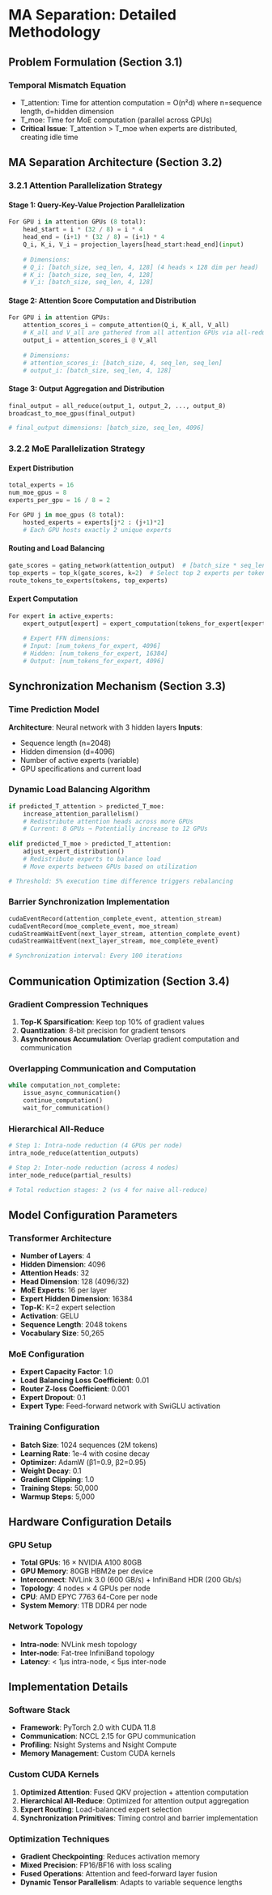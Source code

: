 # MA Separation: Detailed Methodology

## Problem Formulation (Section 3.1)

### Temporal Mismatch Equation
- T_attention: Time for attention computation = O(n²d) where n=sequence length, d=hidden dimension
- T_moe: Time for MoE computation (parallel across GPUs)
- **Critical Issue**: T_attention > T_moe when experts are distributed, creating idle time

## MA Separation Architecture (Section 3.2)

### 3.2.1 Attention Parallelization Strategy

#### Stage 1: Query-Key-Value Projection Parallelization
```python
For GPU i in attention GPUs (8 total):
    head_start = i * (32 / 8) = i * 4
    head_end = (i+1) * (32 / 8) = (i+1) * 4
    Q_i, K_i, V_i = projection_layers[head_start:head_end](input)
    
    # Dimensions:
    # Q_i: [batch_size, seq_len, 4, 128] (4 heads × 128 dim per head)
    # K_i: [batch_size, seq_len, 4, 128]
    # V_i: [batch_size, seq_len, 4, 128]
```

#### Stage 2: Attention Score Computation and Distribution
```python
For GPU i in attention GPUs:
    attention_scores_i = compute_attention(Q_i, K_all, V_all)
    # K_all and V_all are gathered from all attention GPUs via all-reduce
    output_i = attention_scores_i @ V_all
    
    # Dimensions:
    # attention_scores_i: [batch_size, 4, seq_len, seq_len]
    # output_i: [batch_size, seq_len, 4, 128]
```

#### Stage 3: Output Aggregation and Distribution
```python
final_output = all_reduce(output_1, output_2, ..., output_8)
broadcast_to_moe_gpus(final_output)

# final_output dimensions: [batch_size, seq_len, 4096]
```

### 3.2.2 MoE Parallelization Strategy

#### Expert Distribution
```python
total_experts = 16
num_moe_gpus = 8
experts_per_gpu = 16 / 8 = 2

For GPU j in moe_gpus (8 total):
    hosted_experts = experts[j*2 : (j+1)*2]
    # Each GPU hosts exactly 2 unique experts
```

#### Routing and Load Balancing
```python
gate_scores = gating_network(attention_output)  # [batch_size * seq_len, 16]
top_experts = top_k(gate_scores, k=2)  # Select top 2 experts per token
route_tokens_to_experts(tokens, top_experts)
```

#### Expert Computation
```python
For expert in active_experts:
    expert_output[expert] = expert_computation(tokens_for_expert[expert])
    
    # Expert FFN dimensions:
    # Input: [num_tokens_for_expert, 4096]
    # Hidden: [num_tokens_for_expert, 16384]
    # Output: [num_tokens_for_expert, 4096]
```

## Synchronization Mechanism (Section 3.3)

### Time Prediction Model
**Architecture**: Neural network with 3 hidden layers
**Inputs**:
- Sequence length (n=2048)
- Hidden dimension (d=4096)
- Number of active experts (variable)
- GPU specifications and current load

### Dynamic Load Balancing Algorithm
```python
if predicted_T_attention > predicted_T_moe:
    increase_attention_parallelism()
    # Redistribute attention heads across more GPUs
    # Current: 8 GPUs → Potentially increase to 12 GPUs
    
elif predicted_T_moe > predicted_T_attention:
    adjust_expert_distribution()
    # Redistribute experts to balance load
    # Move experts between GPUs based on utilization

# Threshold: 5% execution time difference triggers rebalancing
```

### Barrier Synchronization Implementation
```python
cudaEventRecord(attention_complete_event, attention_stream)
cudaEventRecord(moe_complete_event, moe_stream)
cudaStreamWaitEvent(next_layer_stream, attention_complete_event)
cudaStreamWaitEvent(next_layer_stream, moe_complete_event)

# Synchronization interval: Every 100 iterations
```

## Communication Optimization (Section 3.4)

### Gradient Compression Techniques
1. **Top-K Sparsification**: Keep top 10% of gradient values
2. **Quantization**: 8-bit precision for gradient tensors
3. **Asynchronous Accumulation**: Overlap gradient computation and communication

### Overlapping Communication and Computation
```python
while computation_not_complete:
    issue_async_communication()
    continue_computation()
    wait_for_communication()
```

### Hierarchical All-Reduce
```python
# Step 1: Intra-node reduction (4 GPUs per node)
intra_node_reduce(attention_outputs)

# Step 2: Inter-node reduction (across 4 nodes)
inter_node_reduce(partial_results)

# Total reduction stages: 2 (vs 4 for naive all-reduce)
```

## Model Configuration Parameters

### Transformer Architecture
- **Number of Layers**: 4
- **Hidden Dimension**: 4096
- **Attention Heads**: 32
- **Head Dimension**: 128 (4096/32)
- **MoE Experts**: 16 per layer
- **Expert Hidden Dimension**: 16384
- **Top-K**: K=2 expert selection
- **Activation**: GELU
- **Sequence Length**: 2048 tokens
- **Vocabulary Size**: 50,265

### MoE Configuration
- **Expert Capacity Factor**: 1.0
- **Load Balancing Loss Coefficient**: 0.01
- **Router Z-loss Coefficient**: 0.001
- **Expert Dropout**: 0.1
- **Expert Type**: Feed-forward network with SwiGLU activation

### Training Configuration
- **Batch Size**: 1024 sequences (2M tokens)
- **Learning Rate**: 1e-4 with cosine decay
- **Optimizer**: AdamW (β1=0.9, β2=0.95)
- **Weight Decay**: 0.1
- **Gradient Clipping**: 1.0
- **Training Steps**: 50,000
- **Warmup Steps**: 5,000

## Hardware Configuration Details

### GPU Setup
- **Total GPUs**: 16 × NVIDIA A100 80GB
- **GPU Memory**: 80GB HBM2e per device
- **Interconnect**: NVLink 3.0 (600 GB/s) + InfiniBand HDR (200 Gb/s)
- **Topology**: 4 nodes × 4 GPUs per node
- **CPU**: AMD EPYC 7763 64-Core per node
- **System Memory**: 1TB DDR4 per node

### Network Topology
- **Intra-node**: NVLink mesh topology
- **Inter-node**: Fat-tree InfiniBand topology
- **Latency**: < 1μs intra-node, < 5μs inter-node

## Implementation Details

### Software Stack
- **Framework**: PyTorch 2.0 with CUDA 11.8
- **Communication**: NCCL 2.15 for GPU communication
- **Profiling**: Nsight Systems and Nsight Compute
- **Memory Management**: Custom CUDA kernels

### Custom CUDA Kernels
1. **Optimized Attention**: Fused QKV projection + attention computation
2. **Hierarchical All-Reduce**: Optimized for attention output aggregation
3. **Expert Routing**: Load-balanced expert selection
4. **Synchronization Primitives**: Timing control and barrier implementation

### Optimization Techniques
- **Gradient Checkpointing**: Reduces activation memory
- **Mixed Precision**: FP16/BF16 with loss scaling
- **Fused Operations**: Attention and feed-forward layer fusion
- **Dynamic Tensor Parallelism**: Adapts to variable sequence lengths